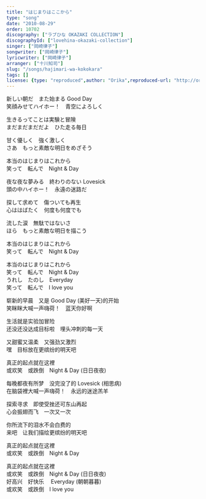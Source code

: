 ```yaml
---
title: "はじまりはここから"
type: "song"
date: "2010-08-29"
order: 10702
discography: ["ラブひな OKAZAKI COLLECTION"]
discographyId: ["lovehina-okazaki-collection"]
singer: ["岡崎律子"]
songwriter: ["岡崎律子"]
lyricwriter: ["岡崎律子"]
arranger: ["十川知司"]
slug: "/songs/hajimari-wa-kokokara"
tags: []
license: {type: "reproduced",author: "Orika",reproduced-url: "http://orikamushi.myweb.hinet.net/",reproduced-website: "織歌蟲網站"}
---
```


新しい朝だ　また始まる Good Day   
笑顔みせてハイホー！　青空によろしく   
  
生きるってことは実験と冒険   
まだまだまだだよ　ひた走る毎日   
  
甘く優しく　強く激しく   
さあ　もっと素敵な明日をめざそう   
  
本当のはじまりはこれから   
笑って　転んで　Night & Day   
  
夜な夜な夢みる　終わりのない Lovesick   
頭の中ハイホー！　永遠の迷路だ   
  
探して求めて　傷ついても再生   
心ははばたく　何度も何度でも   
  
流した涙　無駄ではないさ   
ほら　もっと素敵な明日を描こう   
  
本当のはじまりはこれから   
笑って　転んで　Night & Day   
  
本当のはじまりはこれから   
笑って　転んで　Night & Day   
うれし　たのし　Everyday   
笑って　転んで　I love you  
  
  <!-- 翻译 -->

崭新的早晨　又是 Good Day (美好一天)的开始   
笑眯眯大喊一声嗨荷！　蓝天你好啊   
  
生活就是实验加冒险   
还没还没达成目标啦　埋头冲刺的每一天   
  
又甜蜜又温柔　又强劲又激烈   
嘿　目标放在更缤纷的明天吧   
  
真正的起点就在这裡   
或欢笑　或跌倒　Night & Day (日日夜夜)   
  
每晚都夜有所梦　没完没了的 Lovesick (相思病)   
在脑袋裡大喊一声嗨荷！　永远的迷途羔羊   
  
探索寻求　即使受挫还可东山再起   
心会振翅而飞　一次又一次   
  
你所流下的泪水不会白费的   
来吧　让我们描绘更缤纷的明天吧   
  
真正的起点就在这裡   
或欢笑　或跌倒　Night & Day   
  
真正的起点就在这裡   
或欢笑　或跌倒　Night & Day (日日夜夜)   
好高兴　好快乐　 Everyday (朝朝暮暮)   
或欢笑　或跌倒　I love you
